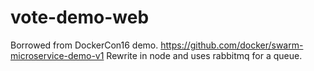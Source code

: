 # vote-demo-web
Borrowed from DockerCon16 demo. https://github.com/docker/swarm-microservice-demo-v1
Rewrite in node and uses rabbitmq for a queue. 
